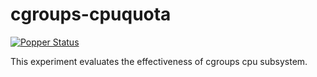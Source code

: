 # cgroups-cpuquota

[![Popper Status](http://piha.soe.ucsc.edu:9090/repos/systemslab/popper/status.svg)](https://falsifiable.us)

This experiment evaluates the effectiveness of cgroups cpu subsystem.
